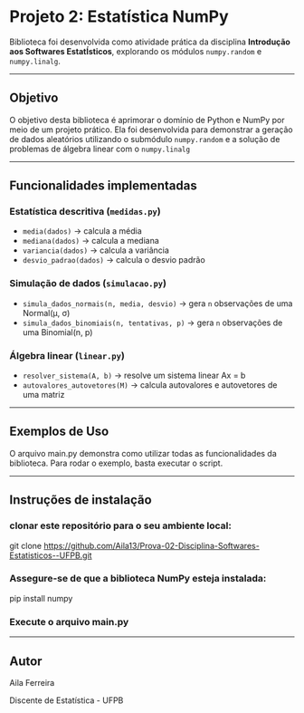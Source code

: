 # Projeto 2: Estatística NumPy

Biblioteca foi desenvolvida como atividade prática da disciplina **Introdução aos Softwares EstatÍsticos**, explorando os módulos `numpy.random` e `numpy.linalg`.

---

## Objetivo

O objetivo desta biblioteca é aprimorar o domínio de Python e NumPy por meio de um projeto prático. Ela foi desenvolvida para demonstrar a geração de dados aleatórios utilizando o submódulo `numpy.random` e a solução de problemas de álgebra linear com o `numpy.linalg`

---

## Funcionalidades implementadas

### Estatística descritiva (`medidas.py`)
- `media(dados)` → calcula a média
- `mediana(dados)` → calcula a mediana
- `variancia(dados)` → calcula a variância
- `desvio_padrao(dados)` → calcula o desvio padrão

### Simulação de dados (`simulacao.py`)
- `simula_dados_normais(n, media, desvio)` → gera `n` observações de uma Normal(μ, σ)
- `simula_dados_binomiais(n, tentativas, p)` → gera `n` observações de uma Binomial(n, p)

### Álgebra linear (`linear.py`)
- `resolver_sistema(A, b)` → resolve um sistema linear Ax = b
- `autovalores_autovetores(M)` → calcula autovalores e autovetores de uma matriz

---

## Exemplos de Uso
O arquivo main.py demonstra como utilizar todas as funcionalidades da biblioteca. Para rodar o exemplo, basta executar o script.

---

## Instruções de instalação
### clonar este repositório para o seu ambiente local:

git clone https://github.com/Aila13/Prova-02-Disciplina-Softwares-Estatisticos--UFPB.git

### Assegure-se de que a biblioteca NumPy esteja instalada:

pip install numpy

### Execute o arquivo main.py

---

## Autor
Aila Ferreira

Discente de Estatística - UFPB
